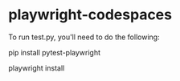 # playwright-codespaces

To run test.py, you'll need to do the following:

pip install pytest-playwright

playwright install
